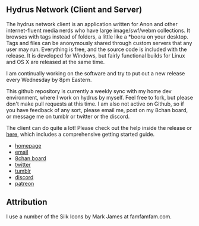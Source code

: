 ## Hydrus Network (Client and Server)

The hydrus network client is an application written for Anon and other internet-fluent media nerds who have large image/swf/webm collections. It browses with tags instead of folders, a little like a *booru on your desktop. Tags and files can be anonymously shared through custom servers that any user may run. Everything is free, and the source code is included with the release. It is developed for Windows, but fairly functional builds for Linux and OS X are released at the same time.

I am continually working on the software and try to put out a new release every Wednesday by 8pm Eastern.

This github repository is currently a weekly sync with my home dev environment, where I work on hydrus by myself. Feel free to fork, but please don't make pull requests at this time. I am also not active on Github, so if you have feedback of any sort, please email me, post on my 8chan board, or message me on tumblr or twitter or the discord.

The client can do quite a lot! Please check out the help inside the release or [here](http://hydrusnetwork.github.io/hydrus/help), which includes a comprehensive getting started guide.

* [homepage](http://hydrusnetwork.github.io/hydrus/)
* [email](mailto:hydrus.admin@gmail.com)
* [8chan board](https://8ch.net/hydrus/index.html)
* [twitter](https://twitter.com/hydrusnetwork)
* [tumblr](http://hydrus.tumblr.com/)
* [discord](https://discord.gg/3H8UTpb)
* [patreon](https://www.patreon.com/hydrus_dev)

## Attribution

I use a number of the Silk Icons by Mark James at famfamfam.com.
